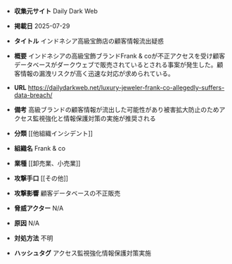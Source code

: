 - **収集元サイト**
Daily Dark Web

- **掲載日**
2025-07-29

- **タイトル**
インドネシア高級宝飾店の顧客情報流出疑惑

- **概要**
インドネシアの高級宝飾ブランドFrank & coが不正アクセスを受け顧客データベースがダークウェブで販売されているとされる事案が発生した。顧客情報の漏洩リスクが高く迅速な対応が求められている。

- **URL**
https://dailydarkweb.net/luxury-jeweler-frank-co-allegedly-suffers-data-breach/

- **備考**
高級ブランドの顧客情報が流出した可能性があり被害拡大防止のためアクセス監視強化と情報保護対策の実施が推奨される

- **分類**
[[他組織インシデント]]

- **組織名**
Frank & co

- **業種**
[[卸売業、小売業]]

- **攻撃手口**
[[その他]]

- **攻撃影響**
顧客データベースの不正販売

- **脅威アクター**
N/A

- **原因**
N/A

- **対処方法**
不明

- **ハッシュタグ**
アクセス監視強化情報保護対策実施
